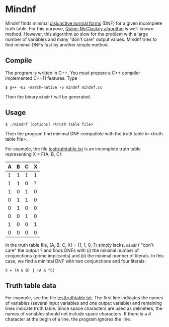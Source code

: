 # Mindnf

Mindnf finds minimal [disjunctive normal forms](https://en.wikipedia.org/wiki/Disjunctive_normal_form) (DNF) for a given incomplete truth table. For this purpose, [Quine–McCluskey algorithm](https://en.wikipedia.org/wiki/Quine%E2%80%93McCluskey_algorithm) is well-known method. However, this algorithm so slow for the problem with a large number of variables and many "don't care" output values. Mindnf tries to find minimal DNFs fast by another simple method.

## Compile

The program is written in C++. You must prepare a C++ compiler implemented C++11 features.
Type

    $ g++ -O2 -march=native -o mindnf mindnf.cc

Then the binary `mindnf` will be generated.

## Usage

    $ ./mindnf [options] <truth table file>

Then the program find minimal DNF compatible with the truth table in &lt;truth table file&gt;.

For example, the file [testtruthtable.txt](https://github.com/kmaed/mindnf/blob/master/testtruthtable.txt) is an incomplete truth table representing X = F(A, B, C):

|A|B|C|X|
|-|-|-|-|
|1|1|1|1|
|1|1|0|?|
|1|0|1|0|
|0|1|1|0|
|0|1|0|0|
|0|0|1|0|
|1|0|0|1|
|0|0|0|0|

In the truth table file, (A, B, C, X) = (1, 1, 0, ?) simply lacks. `mindnf` "don't care" the output ? and finds DNFs with (i) the minimal number of conjunctions (prime implicants) and (ii) the minimal number of literals. In this case, we find a minimal DNF with two conjunctions and four literals:

    X = (A & B) | (A & ^C)

## Truth table data

For example, see the file [testtruthtable.txt](https://github.com/kmaed/mindnf/blob/master/testtruthtable.txt). The first line indicates the names of variables (several input variables and one output variable) and remaining lines indicate truth table. Since space characters are used as delimiters, the names of variables should not include space characters. If there is a # character at the begin of a line, the program ignores the line.

